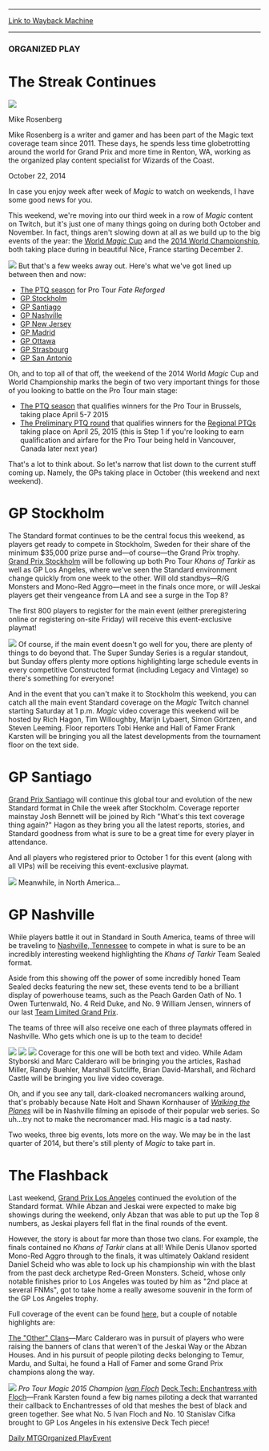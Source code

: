 
---
[Link to Wayback Machine](https://web.archive.org/web/20141024141336/http://magic.wizards.com/en/articles/archive/op/streak-continues-2014-10-22)

[_metadata_:description]:- "Mike walks you through the Organized Play events for the weekend of Sunday, 26 October."
[_metadata_:generator]:- "Drupal 7 (http://drupal.org)"
[_metadata_:node]:- "289916"
[_metadata_:publish_date]:- "2014-10-22"
[_metadata_:source]:- "div-main"
[_metadata_:title]:- "The Streak Continues"
[_metadata_:wayback_capture_timestamp]:- "2014-10-24 14:13:36"
[_metadata_:wayback_raw_url]:- "https://web.archive.org/web/20141024141336id_/http://magic.wizards.com/en/articles/archive/op/streak-continues-2014-10-22"
[_metadata_:wayback_url]:- "http://magic.wizards.com/en/articles/archive/op/streak-continues-2014-10-22"
---





### ORGANIZED PLAY


The Streak Continues
====================



![](https://media.magic.wizards.com/styles/auth_small/public/images/person/n2KoE-g2_bigger.jpeg)

Mike Rosenberg

Mike Rosenberg is a writer and gamer and has been part of the Magic text coverage team since 2011. These days, he spends less time globetrotting around the world for Grand Prix and more time in Renton, WA, working as the organized play content specialist for Wizards of the Coast.


October 22, 2014
 










In case you enjoy week after week of *Magic* to watch on weekends, I have some good news for you.


This weekend, we're moving into our third week in a row of *Magic* content on Twitch, but it's just one of many things going on during both October and November. In fact, things aren't slowing down at all as we build up to the big events of the year: the  [World *Magic* Cup](http://magic.wizards.com/en/content/event-information-2014-world-magic-cup)  and the [2014 World Championship](http://magic.wizards.com/en/content/fact-sheet-2014-magic-world-championship), both taking place during in beautiful Nice, France starting December 2.


![](https://media.wizards.com/2014/images/daily/graphic_MTG-WorldChampionship.jpg)
But that's a few weeks away out. Here's what we've got lined up between then and now:



* [The PTQ season](http://magic.wizards.com/en/content/pro-tour-fate-reforged-qualifiers) for Pro Tour *Fate Reforged*
* [GP Stockholm](http://magic.wizards.com/en/content/fact-sheet-grand-prix-stockholm-2014)
* [GP Santiago](http://magic.wizards.com/en/content/fact-sheet-grand-prix-santiago-2014)
* [GP Nashville](http://magic.wizards.com/en/content/fact-sheet-grand-prix-nashville-2014)
* [GP New Jersey](http://magic.wizards.com/en/content/fact-sheet-grand-prix-new-jersey-2014)
* [GP Madrid](http://magic.wizards.com/en/content/fact-sheet-grand-prix-madrid-2014)
* [GP Ottawa](http://magic.wizards.com/en/content/fact-sheet-grand-prix-ottawa-2014)
* [GP Strasbourg](http://magic.wizards.com/en/content/fact-sheet-grand-prix-strasbourg-2014)
* [GP San Antonio](http://magic.wizards.com/en/content/fact-sheet-grand-prix-san-antonio-2014)

Oh, and to top all of that off, the weekend of the 2014 World *Magic* Cup and World Championship marks the begin of two very important things for those of you looking to battle on the Pro Tour main stage:



* [The PTQ season](http://magic.wizards.com/en/content/qualifiers-pro-tour-brussels-2015) that qualifies winners for the Pro Tour in Brussels, taking place April 5-7 2015
* [The Preliminary PTQ round](http://magic.wizards.com/en/protour/pptqvan15) that qualifies winners for the [Regional PTQs](http://magic.wizards.com/en/protour/rptqvan15) taking place on April 25, 2015 (this is Step 1 if you're looking to earn qualification and airfare for the Pro Tour being held in Vancouver, Canada later next year)

That's a lot to think about. So let's narrow that list down to the current stuff coming up. Namely, the GPs taking place in October (this weekend and next weekend).


GP Stockholm
============


The Standard format continues to be the central focus this weekend, as players get ready to compete in Stockholm, Sweden for their share of the minimum $35,000 prize purse and—of course—the Grand Prix trophy. [Grand Prix Stockholm](http://magic.wizards.com/en/content/fact-sheet-grand-prix-stockholm-2014) will be following up both Pro Tour *Khans of Tarkir* as well as GP Los Angeles, where we've seen the Standard environment change quickly from one week to the other. Will old standbys—R/G Monsters and Mono-Red Aggro—meet in the finals once more, or will Jeskai players get their vengeance from LA and see a surge in the Top 8?


The first 800 players to register for the main event (either preregistering online or registering on-site Friday) will receive this event-exclusive playmat!


![](https://media.magic.wizards.com/images/featured/gp-stockholm_playmat.png)
Of course, if the main event doesn't go well for you, there are plenty of things to do beyond that. The Super Sunday Series is a regular standout, but Sunday offers plenty more options highlighting large schedule events in every competitive Constructed format (including Legacy and Vintage) so there's something for everyone!


And in the event that you can't make it to Stockholm this weekend, you can catch all the main event Standard coverage on the *Magic* Twitch channel starting Saturday at 1 p.m. *Magic* video coverage this weekend will be hosted by Rich Hagon, Tim Willoughby, Marijn Lybaert, Simon Görtzen, and Steven Leeming. Floor reporters Tobi Henke and Hall of Famer Frank Karsten will be bringing you all the latest developments from the tournament floor on the text side.


GP Santiago
===========


[Grand Prix Santiago](http://magic.wizards.com/en/content/fact-sheet-grand-prix-santiago-2014) will continue this global tour and evolution of the new Standard format in Chile the week after Stockholm. Coverage reporter mainstay Josh Bennett will be joined by Rich "What's this text coverage thing again?" Hagon as they bring you all the latest reports, stories, and Standard goodness from what is sure to be a great time for every player in attendance.


And all players who registered prior to October 1 for this event (along with all VIPs) will be receiving this event-exclusive playmat.


![](https://media.wizards.com/2014/images/daily/Santiago_playmat.png)
Meanwhile, in North America…


GP Nashville
============


While players battle it out in Standard in South America, teams of three will be traveling to [Nashville, Tennessee](http://magic.wizards.com/en/content/fact-sheet-grand-prix-nashville-2014) to compete in what is sure to be an incredibly interesting weekend highlighting the *Khans of Tarkir* Team Sealed format.


Aside from this showing off the power of some incredibly honed Team Sealed decks featuring the new set, these events tend to be a brilliant display of powerhouse teams, such as the Peach Garden Oath of No. 1 Owen Turtenwald, No. 4 Reid Duke, and No. 9 William Jensen, winners of our last [Team Limited Grand Prix](http://magic.wizards.com/en/events/coverage/gppor14).


The teams of three will also receive one each of three playmats offered in Nashville. Who gets which one is up to the team to decide!


![](https://media.wizards.com/2014/images/daily/nashville_1.png)
![](https://media.wizards.com/2014/images/daily/nashville_2.png)
![](https://media.wizards.com/2014/images/daily/nashville_3.png)
Coverage for this one will be both text and video. While Adam Styborski and Marc Calderaro will be bringing you the articles, Rashad Miller, Randy Buehler, Marshall Sutcliffe, Brian David-Marshall, and Richard Castle will be bringing you live video coverage.


Oh, and if you see any tall, dark-cloaked necromancers walking around, that's probably because Nate Holt and Shawn Kornhauser of  [*Walking the Planes*](http://magic.wizards.com/en/articles/media/videos/walking-the-planes)  will be in Nashville filming an episode of their popular web series. So uh…try not to make the necromancer mad. His magic is a tad nasty.


Two weeks, three big events, lots more on the way. We may be in the last quarter of 2014, but there's still plenty of *Magic* to take part in.


The Flashback
=============


Last weekend, [Grand Prix Los Angeles](http://magic.wizards.com/en/events/coverage/gpla14) continued the evolution of the Standard format. While Abzan and Jeskai were expected to make big showings during the weekend, only Abzan that was able to put up the Top 8 numbers, as Jeskai players fell flat in the final rounds of the event.


However, the story is about far more than those two clans. For example, the finals contained no *Khans of Tarkir* clans at all! While Denis Ulanov sported Mono-Red Aggro through to the finals, it was ultimately Oakland resident Daniel Scheid who was able to lock up his championship win with the blast from the past deck archetype Red-Green Monsters. Scheid, whose only notable finishes prior to Los Angeles was touted by him as "2nd place at several FNMs", got to take home a really awesome souvenir in the form of the GP Los Angeles trophy.


Full coverage of the event can be found [here](http://magic.wizards.com/en/events/coverage/gpla14), but a couple of notable highlights are:


[The "Other" Clans](http://magic.wizards.com/en/events/coverage/gpla14/otherclans)—Marc Calderaro was in pursuit of players who were raising the banners of clans that weren't of the Jeskai Way or the Abzan Houses. And in his pursuit of people piloting decks belonging to Temur, Mardu, and Sultai, he found a Hall of Famer and some Grand Prix champions along the way.


![](https://media.wizards.com/2014/events/ptm15/floch_winner.jpg)
*Pro Tour Magic 2015 Champion [Ivan Floch](http://magic.wizards.com/en/search/site/ivan%20floch?f[0]=ss_language%3Aen)* 
[Deck Tech: Enchantress with Floch](http://magic.wizards.com/en/events/coverage/gpla14/decktechenchantress)—Frank Karsten found a few big names piloting a deck that warranted their callback to Enchantresses of old that meshes the best of black and green together. See what No. 5 Ivan Floch and No. 10 Stanislav Cifka brought to GP Los Angeles in his extensive Deck Tech piece!


[Daily MTG](/en/tags/daily-mtg)[Organized Play](/en/tags/organized-play)[Event](/en/tags/event)





 
 




  







